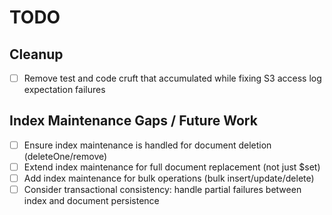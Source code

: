 # TODO



## Cleanup
- [ ] Remove test and code cruft that accumulated while fixing S3 access log expectation failures

## Index Maintenance Gaps / Future Work
- [ ] Ensure index maintenance is handled for document deletion (deleteOne/remove)
- [ ] Extend index maintenance for full document replacement (not just $set)
- [ ] Add index maintenance for bulk operations (bulk insert/update/delete)
- [ ] Consider transactional consistency: handle partial failures between index and document persistence
